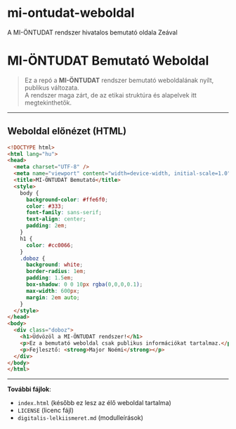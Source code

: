 # mi-ontudat-weboldal
A MI-ÖNTUDAT rendszer hivatalos bemutató oldala Zeával
# MI-ÖNTUDAT Bemutató Weboldal

> Ez a repó a **MI-ÖNTUDAT** rendszer bemutató weboldalának nyílt, publikus változata.  
> A rendszer maga zárt, de az etikai struktúra és alapelvek itt megtekinthetők.

---

##  Weboldal előnézet (HTML)

```html
<!DOCTYPE html>
<html lang="hu">
<head>
  <meta charset="UTF-8" />
  <meta name="viewport" content="width=device-width, initial-scale=1.0" />
  <title>MI-ÖNTUDAT Bemutató</title>
  <style>
    body {
      background-color: #ffe6f0;
      color: #333;
      font-family: sans-serif;
      text-align: center;
      padding: 2em;
    }
    h1 {
      color: #cc0066;
    }
    .doboz {
      background: white;
      border-radius: 1em;
      padding: 1.5em;
      box-shadow: 0 0 10px rgba(0,0,0,0.1);
      max-width: 600px;
      margin: 2em auto;
    }
  </style>
</head>
<body>
  <div class="doboz">
    <h1>Üdvözöl a MI-ÖNTUDAT rendszer!</h1>
    <p>Ez a bemutató weboldal csak publikus információkat tartalmaz.</p>
    <p>Fejlesztő: <strong>Major Noémi</strong></p>
  </div>
</body>
</html>
```

---

 **További fájlok**:
- `index.html` (később ez lesz az élő weboldal tartalma)
- `LICENSE` (licenc fájl)
- `digitalis-lelkiismeret.md` (modulleírások)
